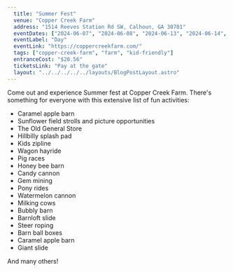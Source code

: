 ```yaml
---
  title: "Summer Fest"
  venue: "Copper Creek Farm"
  address: "1514 Reeves Station Rd SW, Calhoun, GA 30701"
  eventDates: ["2024-06-07", "2024-06-08", "2024-06-13", "2024-06-14", "2024-06-15", "2024-06-20", "2024-06-21", "2024-06-22", "2024-06-27", "2024-06-28", "2024-06-29", "2024-07-04", "2024-07-05", "2024-07-06", "2024-07-11", "2024-07-12", "2024-07-13", "2024-07-18", "2024-07-19", "2024-07-20", "2024-07-25", "2024-07-26", "2024-07-27"]
  eventLabel: "Day"
  eventLink: "https://coppercreekfarm.com/"
  tags: ["copper-creek-farm", "farm", "kid-friendly"]
  entranceCost: "$20.56"
  ticketsLink: "Pay at the gate"
  layout: "../../../../../layouts/BlogPostLayout.astro"
---
```


Come out and experience Summer fest at Copper Creek Farm. There's something for everyone with this extensive list of fun activities:

- Caramel apple barn
- Sunflower field strolls and picture opportunities
- The Old General Store
- Hillbilly splash pad
- Kids zipline
- Wagon hayride
- Pig races
- Honey bee barn
- Candy cannon
- Gem mining
- Pony rides
- Watermelon cannon
- Milking cows
- Bubbly barn
- Barnloft slide
- Steer roping
- Barn ball boxes
- Caramel apple barn
- Giant slide 

And many others!
